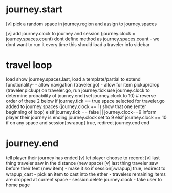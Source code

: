   # journey.start
  [v] pick a random space in journey.region and assign to journey.spaces

  [v] add journey.clock to journey and session
          (journey.clock = journey.spaces.count)
          dont define method as journey.spaces.count - we dont want to run it every time
          this should load a traveler info sidebar

  # travel loop
  load show journey.spaces.last, load a template/partial to extend functionality-
          - allow navigation (traveler.go)
          - allow for item pickup/drop (traveler.pickup)
      on traveler.go, run journey.tick
              use journey.clock to determine probability of journey.end (set journey.clock to 10)
              # reverse order of these 2 below
              if journey.tick == true
                  space selected for traveler.go added to journey.spaces
                  (journey.clock += 1)
                  show that one (enter beginning of loop)
              elsif journey.tick == false || journey.clock==9
                  inform player their journey is ending
                  journey.clock set to 9
              elsif journey.clock == 10
              if on any space and session[:wrapup] true, redirect
                  journey.end
              end
      
  # journey.end    
  tell player their journey has ended
      [v] let player choose to record:
          [v] last thing traveler saw in the distance (new space)
          [v] last thing traveler saw before their feet (new item)
           -  make it so if session[:wrapup] true, redirect to wrapup_cast
      - pick an item to cast into the ether
      - travelers remaining items are dropped at current space
      - session.delete journey.clock
      - take user to home page